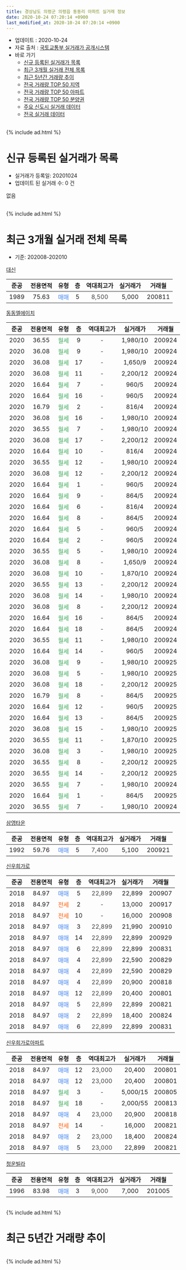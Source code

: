 ```yaml
---
title: 경상남도 의령군 의령읍 동동리 아파트 실거래 정보
date: 2020-10-24 07:20:14 +0900
last_modified_at: 2020-10-24 07:20:14 +0900
---
```


* 업데이트 : 2020-10-24
* 자료 출처 : [국토교통부 실거래가 공개시스템](http://rt.molit.go.kr)
* 바로 가기
    * [신규 등록된 실거래가 목록](#신규-등록된-실거래가-목록)
    * [최근 3개월 실거래 전체 목록](#최근-3개월-실거래-전체-목록)
    * [최근 5년간 거래량 추이](#최근-5년간-거래량-추이)
    * [전국 거래량 TOP 50 지역](https://inasie.github.io/apt-trade-info/최근-3개월-전국에서-가장-거래가-많이-발생한-지역)
    * [전국 거래량 TOP 50 아파트](https://inasie.github.io/apt-trade-info/최근-3개월-전국에서-가장-거래가-많이-발생한-아파트)
    * [전국 거래량 TOP 50 분양권](https://inasie.github.io/apt-trade-info/최근-3개월-전국에서-가장-거래가-많이-발생한-분양권)
    * [주요 신도시 실거래 데이터](https://inasie.github.io/apt-trade-info/주요-신도시)
    * [전국 실거래 데이터](https://inasie.github.io/apt-trade-info/전국)
<br>
{% include ad.html %}
<br>

# 신규 등록된 실거래가 목록
* 실거래가 등록일: 20201024
* 업데이트 된 실거래 수: 0 건

없음

<br>
{% include ad.html %}
<br>

# 최근 3개월 실거래 전체 목록
* 기준: 202008-202010


[대신](https://search.naver.com/search.naver?query=%EA%B2%BD%EC%83%81%EB%82%A8%EB%8F%84+%EC%9D%98%EB%A0%B9%EA%B5%B0+%EC%9D%98%EB%A0%B9%EC%9D%8D+%EB%8F%99%EB%8F%99%EB%A6%AC+%EB%8C%80%EC%8B%A0)

|준공|전용면적|유형|층|역대최고가|실거래가|거래월|
|:---:|:---:|:---:|:---:|:---:|:---:|:---:|
|1989|75.63|<span style="color:#4285f3">매매</span>|5|<span style="color:#444444">8,500</span>|5,000|200811|

[동동엘에이치](https://search.naver.com/search.naver?query=%EA%B2%BD%EC%83%81%EB%82%A8%EB%8F%84+%EC%9D%98%EB%A0%B9%EA%B5%B0+%EC%9D%98%EB%A0%B9%EC%9D%8D+%EB%8F%99%EB%8F%99%EB%A6%AC+%EB%8F%99%EB%8F%99%EC%97%98%EC%97%90%EC%9D%B4%EC%B9%98)

|준공|전용면적|유형|층|역대최고가|실거래가|거래월|
|:---:|:---:|:---:|:---:|:---:|:---:|:---:|
|2020|36.55|<span style="color:#34a853">월세</span>|9|<span style="color:#444444">-</span>|1,980/10|200924|
|2020|36.08|<span style="color:#34a853">월세</span>|9|<span style="color:#444444">-</span>|1,980/10|200924|
|2020|36.08|<span style="color:#34a853">월세</span>|17|<span style="color:#444444">-</span>|1,650/9|200924|
|2020|36.08|<span style="color:#34a853">월세</span>|11|<span style="color:#444444">-</span>|2,200/12|200924|
|2020|16.64|<span style="color:#34a853">월세</span>|7|<span style="color:#444444">-</span>|960/5|200924|
|2020|16.64|<span style="color:#34a853">월세</span>|16|<span style="color:#444444">-</span>|960/5|200924|
|2020|16.79|<span style="color:#34a853">월세</span>|2|<span style="color:#444444">-</span>|816/4|200924|
|2020|36.08|<span style="color:#34a853">월세</span>|16|<span style="color:#444444">-</span>|1,980/10|200924|
|2020|36.55|<span style="color:#34a853">월세</span>|7|<span style="color:#444444">-</span>|1,980/10|200924|
|2020|36.08|<span style="color:#34a853">월세</span>|17|<span style="color:#444444">-</span>|2,200/12|200924|
|2020|16.64|<span style="color:#34a853">월세</span>|10|<span style="color:#444444">-</span>|816/4|200924|
|2020|36.55|<span style="color:#34a853">월세</span>|12|<span style="color:#444444">-</span>|1,980/10|200924|
|2020|36.08|<span style="color:#34a853">월세</span>|12|<span style="color:#444444">-</span>|2,200/12|200924|
|2020|16.64|<span style="color:#34a853">월세</span>|1|<span style="color:#444444">-</span>|960/5|200924|
|2020|16.64|<span style="color:#34a853">월세</span>|9|<span style="color:#444444">-</span>|864/5|200924|
|2020|16.64|<span style="color:#34a853">월세</span>|6|<span style="color:#444444">-</span>|816/4|200924|
|2020|16.64|<span style="color:#34a853">월세</span>|8|<span style="color:#444444">-</span>|864/5|200924|
|2020|16.64|<span style="color:#34a853">월세</span>|5|<span style="color:#444444">-</span>|960/5|200924|
|2020|16.64|<span style="color:#34a853">월세</span>|2|<span style="color:#444444">-</span>|960/5|200924|
|2020|36.55|<span style="color:#34a853">월세</span>|5|<span style="color:#444444">-</span>|1,980/10|200924|
|2020|36.08|<span style="color:#34a853">월세</span>|8|<span style="color:#444444">-</span>|1,650/9|200924|
|2020|36.08|<span style="color:#34a853">월세</span>|10|<span style="color:#444444">-</span>|1,870/10|200924|
|2020|36.55|<span style="color:#34a853">월세</span>|13|<span style="color:#444444">-</span>|2,200/12|200924|
|2020|36.08|<span style="color:#34a853">월세</span>|14|<span style="color:#444444">-</span>|1,980/10|200924|
|2020|36.08|<span style="color:#34a853">월세</span>|8|<span style="color:#444444">-</span>|2,200/12|200924|
|2020|16.64|<span style="color:#34a853">월세</span>|16|<span style="color:#444444">-</span>|864/5|200924|
|2020|16.64|<span style="color:#34a853">월세</span>|18|<span style="color:#444444">-</span>|864/5|200924|
|2020|36.55|<span style="color:#34a853">월세</span>|11|<span style="color:#444444">-</span>|1,980/10|200924|
|2020|16.64|<span style="color:#34a853">월세</span>|14|<span style="color:#444444">-</span>|960/5|200924|
|2020|36.08|<span style="color:#34a853">월세</span>|9|<span style="color:#444444">-</span>|1,980/10|200925|
|2020|36.08|<span style="color:#34a853">월세</span>|5|<span style="color:#444444">-</span>|1,980/10|200925|
|2020|36.08|<span style="color:#34a853">월세</span>|18|<span style="color:#444444">-</span>|2,200/12|200925|
|2020|16.79|<span style="color:#34a853">월세</span>|8|<span style="color:#444444">-</span>|864/5|200925|
|2020|16.64|<span style="color:#34a853">월세</span>|12|<span style="color:#444444">-</span>|960/5|200925|
|2020|16.64|<span style="color:#34a853">월세</span>|13|<span style="color:#444444">-</span>|864/5|200925|
|2020|36.08|<span style="color:#34a853">월세</span>|15|<span style="color:#444444">-</span>|1,980/10|200925|
|2020|36.55|<span style="color:#34a853">월세</span>|11|<span style="color:#444444">-</span>|1,870/10|200925|
|2020|36.08|<span style="color:#34a853">월세</span>|3|<span style="color:#444444">-</span>|1,980/10|200925|
|2020|36.55|<span style="color:#34a853">월세</span>|8|<span style="color:#444444">-</span>|2,200/12|200925|
|2020|36.55|<span style="color:#34a853">월세</span>|14|<span style="color:#444444">-</span>|2,200/12|200925|
|2020|36.55|<span style="color:#34a853">월세</span>|7|<span style="color:#444444">-</span>|1,980/10|200924|
|2020|16.64|<span style="color:#34a853">월세</span>|1|<span style="color:#444444">-</span>|864/5|200925|
|2020|36.55|<span style="color:#34a853">월세</span>|7|<span style="color:#444444">-</span>|1,980/10|200924|


<script async src="//pagead2.googlesyndication.com/pagead/js/adsbygoogle.js"></script>
<!-- 기본 -->
<ins class="adsbygoogle"
     style="display:block"
     data-ad-client="ca-pub-2446590836940007"
     data-ad-slot="1659523306"
     data-ad-format="auto"
     data-full-width-responsive="true"></ins>
<script>
(adsbygoogle = window.adsbygoogle || []).push({});
</script>


[삼영타운](https://search.naver.com/search.naver?query=%EA%B2%BD%EC%83%81%EB%82%A8%EB%8F%84+%EC%9D%98%EB%A0%B9%EA%B5%B0+%EC%9D%98%EB%A0%B9%EC%9D%8D+%EB%8F%99%EB%8F%99%EB%A6%AC+%EC%82%BC%EC%98%81%ED%83%80%EC%9A%B4)

|준공|전용면적|유형|층|역대최고가|실거래가|거래월|
|:---:|:---:|:---:|:---:|:---:|:---:|:---:|
|1992|59.76|<span style="color:#4285f3">매매</span>|5|<span style="color:#444444">7,400</span>|5,100|200921|

[신우희가로](https://search.naver.com/search.naver?query=%EA%B2%BD%EC%83%81%EB%82%A8%EB%8F%84+%EC%9D%98%EB%A0%B9%EA%B5%B0+%EC%9D%98%EB%A0%B9%EC%9D%8D+%EB%8F%99%EB%8F%99%EB%A6%AC+%EC%8B%A0%EC%9A%B0%ED%9D%AC%EA%B0%80%EB%A1%9C)

|준공|전용면적|유형|층|역대최고가|실거래가|거래월|
|:---:|:---:|:---:|:---:|:---:|:---:|:---:|
|2018|84.97|<span style="color:#4285f3">매매</span>|5|<span style="color:#444444">22,899</span>|22,899|200907|
|2018|84.97|<span style="color:#ff5a00">전세</span>|2|<span style="color:#444444">-</span>|13,000|200917|
|2018|84.97|<span style="color:#ff5a00">전세</span>|10|<span style="color:#444444">-</span>|16,000|200908|
|2018|84.97|<span style="color:#4285f3">매매</span>|3|<span style="color:#444444">22,899</span>|21,990|200910|
|2018|84.97|<span style="color:#4285f3">매매</span>|14|<span style="color:#444444">22,899</span>|22,899|200929|
|2018|84.97|<span style="color:#4285f3">매매</span>|6|<span style="color:#444444">22,899</span>|22,899|200831|
|2018|84.97|<span style="color:#4285f3">매매</span>|4|<span style="color:#444444">22,899</span>|22,590|200829|
|2018|84.97|<span style="color:#4285f3">매매</span>|4|<span style="color:#444444">22,899</span>|22,590|200829|
|2018|84.97|<span style="color:#4285f3">매매</span>|4|<span style="color:#444444">22,899</span>|20,900|200818|
|2018|84.97|<span style="color:#4285f3">매매</span>|12|<span style="color:#444444">22,899</span>|20,400|200801|
|2018|84.97|<span style="color:#4285f3">매매</span>|5|<span style="color:#444444">22,899</span>|22,899|200821|
|2018|84.97|<span style="color:#4285f3">매매</span>|2|<span style="color:#444444">22,899</span>|18,400|200824|
|2018|84.97|<span style="color:#4285f3">매매</span>|6|<span style="color:#444444">22,899</span>|22,899|200831|

[신우희가로아파트](https://search.naver.com/search.naver?query=%EA%B2%BD%EC%83%81%EB%82%A8%EB%8F%84+%EC%9D%98%EB%A0%B9%EA%B5%B0+%EC%9D%98%EB%A0%B9%EC%9D%8D+%EB%8F%99%EB%8F%99%EB%A6%AC+%EC%8B%A0%EC%9A%B0%ED%9D%AC%EA%B0%80%EB%A1%9C%EC%95%84%ED%8C%8C%ED%8A%B8)

|준공|전용면적|유형|층|역대최고가|실거래가|거래월|
|:---:|:---:|:---:|:---:|:---:|:---:|:---:|
|2018|84.97|<span style="color:#4285f3">매매</span>|12|<span style="color:#444444">23,000</span>|20,400|200801|
|2018|84.97|<span style="color:#4285f3">매매</span>|12|<span style="color:#444444">23,000</span>|20,400|200801|
|2018|84.97|<span style="color:#34a853">월세</span>|3|<span style="color:#444444">-</span>|5,000/15|200805|
|2018|84.97|<span style="color:#34a853">월세</span>|18|<span style="color:#444444">-</span>|2,000/55|200813|
|2018|84.97|<span style="color:#4285f3">매매</span>|4|<span style="color:#444444">23,000</span>|20,900|200818|
|2018|84.97|<span style="color:#ff5a00">전세</span>|14|<span style="color:#444444">-</span>|16,000|200821|
|2018|84.97|<span style="color:#4285f3">매매</span>|2|<span style="color:#444444">23,000</span>|18,400|200824|
|2018|84.97|<span style="color:#4285f3">매매</span>|5|<span style="color:#444444">23,000</span>|22,899|200821|

[청운빌라](https://search.naver.com/search.naver?query=%EA%B2%BD%EC%83%81%EB%82%A8%EB%8F%84+%EC%9D%98%EB%A0%B9%EA%B5%B0+%EC%9D%98%EB%A0%B9%EC%9D%8D+%EB%8F%99%EB%8F%99%EB%A6%AC+%EC%B2%AD%EC%9A%B4%EB%B9%8C%EB%9D%BC)

|준공|전용면적|유형|층|역대최고가|실거래가|거래월|
|:---:|:---:|:---:|:---:|:---:|:---:|:---:|
|1996|83.98|<span style="color:#4285f3">매매</span>|3|<span style="color:#444444">9,000</span>|7,000|201005|


<br>
{% include ad.html %}
<br>

# 최근 5년간 거래량 추이


<div style="width:100%;">
    <canvas id="deal_progress" height="200"></canvas>
</div>

<script>
new Chart(document.getElementById("deal_progress"), {
    type: 'line',
    data: {
        labels: ['201510','201511','201512','201601','201602','201603','201604','201605','201606','201607','201608','201609','201610','201611','201612','201701','201702','201703','201704','201705','201706','201707','201708','201709','201710','201711','201712','201801','201802','201803','201804','201805','201806','201807','201808','201809','201810','201811','201812','201901','201902','201903','201904','201905','201906','201907','201908','201909','201910','201911','201912','202001','202002','202003','202004','202005','202006','202007','202008','202009','202010'],
        datasets: [{
            label: '매매',
            pointRadius: 1,
            data: [1, 2, 2, 1, 2, 2, 0, 1, 2, 0, 2, 2, 5, 1, 1, 0, 1, 2, 2, 0, 0, 4, 1, 0, 1, 2, 0, 1, 1, 5, 4, 1, 1, 4, 6, 3, 2, 2, 3, 4, 1, 19, 2, 3, 2, 6, 5, 1, 1, 3, 4, 2, 14, 5, 7, 1, 3, 3, 14, 4, 1],
            borderColor: "rgba(255, 201, 14, 1)",
            backgroundColor: "rgba(255, 201, 14, 0.5)",
            fill: false,
            lineTension: 0
        },{
            label: '전월세',
            pointRadius: 1,
            data: [0, 1, 0, 0, 0, 1, 1, 1, 0, 0, 1, 0, 1, 0, 0, 0, 1, 1, 1, 2, 0, 0, 0, 0, 0, 0, 0, 0, 0, 0, 0, 0, 5, 5, 6, 3, 6, 3, 2, 1, 1, 2, 6, 2, 2, 0, 0, 4, 2, 4, 0, 0, 2, 2, 2, 1, 6, 1, 3, 45, 0],
            borderColor: "rgba(0, 141, 185, 1)",
            backgroundColor: "rgba(0, 141, 185, 0.5)",
            fill: false,
            lineTension: 0
        }
        ]
    },
    options: {
        responsive: true,
        title: {
            display: false
        },
        tooltips: {
            mode: 'index',
            intersect: false
        },
        hover: {
            mode: 'nearest',
            intersect: true
        },
        scales: {
            xAxes: [{
                display: true,
                scaleLabel: {
                    display: true,
                    labelString: '년/월'
                }
            }],
            yAxes: [{
                display: true,
                ticks: {
                    suggestedMin: 0,
                },
                scaleLabel: {
                    display: true,
                    labelString: '실거래 수'
                }
            }]
        }
    }
});

</script>


<br>
{% include ad.html %}
<br>

